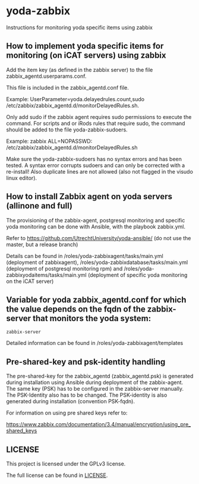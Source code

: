 ﻿
# yoda-zabbix

Instructions for monitoring yoda specific items using zabbix

## How to implement yoda specific items for monitoring (on iCAT servers) using zabbix

Add the item key (as defined in the zabbix server) to the file zabbix_agentd.userparams.conf.

This file is included in the zabbix_agentd.conf file.

Example: UserParameter=yoda.delayedrules.count,sudo /etc/zabbix/zabbix_agentd.d/monitorDelayedRules.sh.

Only add sudo if the zabbix agent requires sudo permissions to execute the command. For scripts and or iRods rules that require sudo, the command should be added to the file yoda-zabbix-sudoers.

Example: zabbix ALL=NOPASSWD: /etc/zabbix/zabbix_agentd.d/monitorDelayedRules.sh

Make sure the yoda-zabbix-sudoers has no syntax errors and has been tested. A syntax error corrupts sudoers and can only be corrected with a re-install! Also duplicate lines are not allowed (also not flagged in the visudo linux editor).

## How to install Zabbix agent on yoda servers (allinone and full)

The provisioning of the zabbix-agent, postgresql monitoring and specific yoda monitoring can be done with Ansible, with the playbook zabbix.yml.

Refer to https://github.com/UtrechtUniversity/yoda-ansible/ (do not use the master, but a release branch)

Details can be found in /roles/yoda-zabbixagent/tasks/main.yml (deployment of zabbixagent), /roles/yoda-zabbixdatabase/tasks/main.yml (deployment of postgresql monitoring rpm) and /roles/yoda-zabbixyodaitems/tasks/main.yml (deployment of specific yoda monitoring on the iCAT server)

## Variable for  yoda zabbix_agentd.conf for which the value depends on the fqdn of the zabbix-server that monitors the yoda system:

	zabbix-server

Detailed information can be found in /roles/yoda-zabbixagent/templates

## Pre-shared-key and psk-identity handling

The pre-shared-key for the zabbix_agentd (zabbix_agentd.psk) is generated during installation using Ansible during deployment of the zabbix-agent. The same key (PSK) has to be configured in the zabbix-server manually. The PSK-Identity also has to be changed. The PSK-identity is also generated during installation (convention PSK-fqdn).

For information on using pre shared keys refer to:

https://www.zabbix.com/documentation/3.4/manual/encryption/using_pre_shared_keys



LICENSE
-------
This project is licensed under the GPLv3 license.

The full license can be found in [LICENSE](LICENSE).




